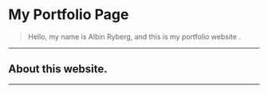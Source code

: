 # My Portfolio Page

> Hello, my name is Albin Ryberg, and this is my portfolio website .

---

## About this website.


---
